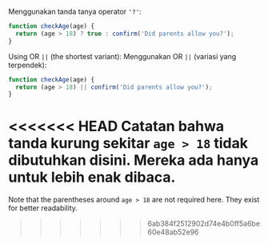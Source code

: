 Menggunakan tanda tanya operator `'?'`:

```js
function checkAge(age) {
  return (age > 18) ? true : confirm('Did parents allow you?');
}
```

Using OR `||` (the shortest variant):
Menggunakan OR `||` (variasi yang terpendek):

```js
function checkAge(age) {
  return (age > 18) || confirm('Did parents allow you?');
}
```

<<<<<<< HEAD
Catatan bahwa tanda kurung sekitar `age > 18` tidak dibutuhkan disini. Mereka ada hanya untuk lebih enak dibaca.
=======
Note that the parentheses around `age > 18` are not required here. They exist for better readability.
>>>>>>> 6ab384f2512902d74e4b0ff5a6be60e48ab52e96
